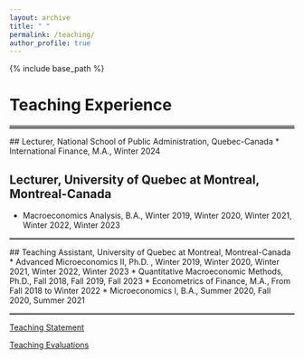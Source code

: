 ```yaml
---
layout: archive
title: " "
permalink: /teaching/
author_profile: true
---
```


{% include base_path %}
# Teaching Experience

<hr style="border-top: 5px solid #8c8b8b; width:100%;">
## Lecturer, National School of Public Administration, Quebec-Canada
* International Finance, M.A., Winter 2024

## Lecturer, University of Quebec at Montreal, Montreal-Canada
* Macroeconomics Analysis, B.A., Winter 2019, Winter 2020, Winter 2021, Winter 2022, Winter 2023

<hr style="border-top: 2px solid #8c8b8b; width:100%;">
## Teaching Assistant, University of Quebec at Montreal, Montreal-Canada
* Advanced Microeconomics II, Ph.D. , Winter  2019, Winter 2020, Winter 2021, Winter 2022, Winter 2023
* Quantitative Macroeconomic Methods, Ph.D.,  Fall 2018, Fall 2019, Fall 2023
* Econometrics of Finance, M.A., From Fall 2018 to Winter 2022
* Microeconomics I, B.A., Summer 2020, Fall 2020, Summer 2021

<hr style="border-top: 2px solid #8c8b8b; width:100%;">

<a href="http://avoumatsodo.github.io/files/teaching_statement.pdf" target="_blank">Teaching Statement</a>

<a href="http://avoumatsodo.github.io/files/teaching_evaluation.pdf" target="_blank">Teaching Evaluations</a>








